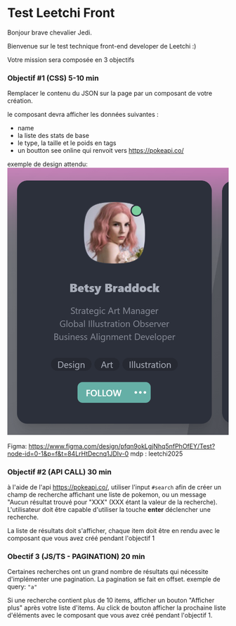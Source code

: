 # Test Leetchi Front

Bonjour brave chevalier Jedi.

Bienvenue sur le test technique front-end developer de Leetchi :)

Votre mission sera composée en 3 objectifs


### Objectif #1 (CSS) 5-10 min

Remplacer le contenu du JSON sur la page par un composant de votre création.

le composant devra afficher les données suivantes : 
- name
- la liste des stats de base
- le type, la taille et le poids en tags
- un boutton see online qui renvoit vers https://pokeapi.co/

exemple de design attendu: ![](https://raw.githubusercontent.com/Leetchi-Front-End/front-end-test/master/wiki/card-example.png)

Figma: https://www.figma.com/design/pfqn9okLgjNhq5nfPhOfEY/Test?node-id=0-1&p=f&t=84LrHtDecnq1JDlv-0
mdp : leetchi2025

### Objectif #2 (API CALL) 30 min

à l'aide de l'api https://pokeapi.co/, utiliser l'input `#search` afin de créer un champ de recherche affichant une liste de pokemon, ou un message "Aucun résultat trouvé pour "XXX" (XXX étant la valeur de la recherche). L'utilisateur doit être capable d'utiliser la touche **enter** déclencher une recherche.

La liste de résultats doit s'afficher, chaque item doit être en rendu avec le composant que vous avez créé pendant l'objectif 1

### Obectif 3 (JS/TS - PAGINATION) 20 min

Certaines recherches ont un grand nombre de résultats qui nécessite d'implémenter une pagination. La pagination se fait en offset.
exemple de query: `"a"`

Si une recherche contient plus de 10 items, afficher un bouton "Afficher plus" après votre liste d'items. Au click de bouton afficher la prochaine liste d'éléments avec le composant que vous avez créé pendant l'objectif 1.
